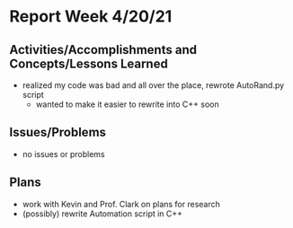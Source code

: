 # Report Week 4/20/21
## Activities/Accomplishments and Concepts/Lessons Learned
* realized my code was bad and all over the place, rewrote AutoRand.py script
  * wanted to make it easier to rewrite into C++ soon
 
## Issues/Problems
* no issues or problems

## Plans
* work with Kevin and Prof. Clark on plans for research
* (possibly) rewrite Automation script in C++
